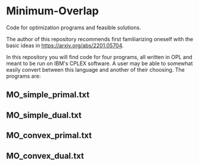 # Minimum-Overlap
Code for optimization programs and feasible solutions.

The author of this repository recommends first familiarizing oneself with the basic ideas in https://arxiv.org/abs/2201.05704. 

In this repository you will find code for four programs, all written in OPL and meant to be run on IBM's CPLEX software. A user may be able to somewhat easily convert between this language and another of their choosing. The programs are:

## MO_simple_primal.txt

## MO_simple_dual.txt

## MO_convex_primal.txt

## MO_convex_dual.txt




